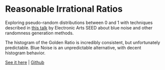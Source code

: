 # Reasonable Irrational Ratios

Exploring pseudo-random distributions between 0 and 1 with techniques described in [this talk](https://www.youtube.com/watch?v=tethAU66xaA) by Electronic Arts SEED about blue noise and other randomness generation methods.

The histogram of the Golden Ratio is incredibly consistent, but unfortunately predictable. Blue Noise is an unpredictable alternative, with decent histogram behavior.

[See it here](https://www.martelle.dev/reasonable-irrational-ratios/) | [Github](https://github.com/mcmartelle/reasonable-irrational-ratios)
